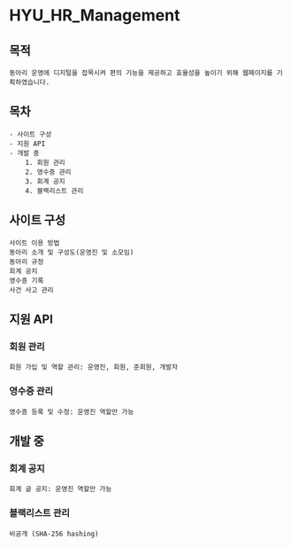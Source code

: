 # HYU_HR_Management

## 목적
    동아리 운영에 디지털을 접목시켜 편의 기능을 제공하고 효율성을 높이기 위해 웹페이지를 기획하였습니다.

## 목차
    - 사이트 구성
    - 지원 API
    - 개발 중
        1. 회원 관리
        2. 영수증 관리
        3. 회계 공지
        4. 블랙리스트 관리

## 사이트 구성
    사이트 이용 방법
    동아리 소개 및 구성도(운영진 및 소모임)
    동아리 규정
    회계 공지
    영수증 기록
    사건 사고 관리

## 지원 API
### 회원 관리
    회원 가입 및 역할 관리: 운영진, 회원, 준회원, 개발자

### 영수증 관리
    영수증 등록 및 수정: 운영진 역할만 가능

## 개발 중
### 회계 공지
    회계 글 공지: 운영진 역할만 가능


### 블랙리스트 관리
    비공개 (SHA-256 hashing)
